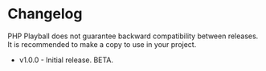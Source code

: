 # Changelog

PHP Playball does not guarantee backward compatibility between releases. It is recommended to make a copy to use in your project.

* v1.0.0 - Initial release. BETA.
